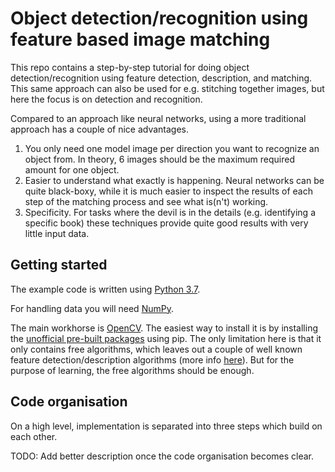 # Object detection/recognition using feature based image matching

This repo contains a step-by-step tutorial for doing object detection/recognition using feature detection, description, and matching. This same approach can also be used for e.g. stitching together images, but here the focus is on detection and recognition.

Compared to an approach like neural networks, using a more traditional approach has a couple of nice advantages.

1. You only need one model image per direction you want to recognize an object from. In theory, 6 images should be the maximum required amount for one object.
2. Easier to understand what exactly is happening. Neural networks can be quite black-boxy, while it is much easier to inspect the results of each step of the matching process and see what is(n't) working.
3. Specificity. For tasks where the devil is in the details (e.g. identifying a specific book) these techniques provide quite good results with very little input data.

## Getting started

The example code is written using [Python 3.7](https://www.python.org/downloads/).

For handling data you will need [NumPy](https://pypi.org/project/numpy/).

The main workhorse is [OpenCV](https://opencv.org/). The easiest way to install it is by installing the [unofficial pre-built packages](https://pypi.org/project/opencv-python/) using pip. The only limitation here is that it only contains free algorithms, which leaves out a couple of well known feature detection/description algorithms (more info [here](https://github.com/skvark/opencv-python/issues/126)). But for the purpose of learning, the free algorithms should be enough.

## Code organisation

On a high level, implementation is separated into three steps which build on each other.

TODO: Add better description once the code organisation becomes clear.
